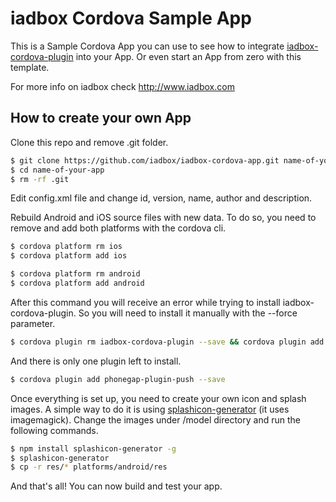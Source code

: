 # iadbox Cordova Sample App

This is a Sample Cordova App you can use to see how to integrate [iadbox-cordova-plugin](https://github.com/iadbox/iadbox-cordova-plugin) into your App. Or even start an App from zero with this template.

For more info on iadbox check http://www.iadbox.com

## How to create your own App

Clone this repo and remove .git folder.

```bash
$ git clone https://github.com/iadbox/iadbox-cordova-app.git name-of-your-app
$ cd name-of-your-app
$ rm -rf .git
```

Edit config.xml file and change id, version, name, author and description.

Rebuild Android and iOS source files with new data. To do so, you need to remove and add both platforms with the cordova cli.

```bash
$ cordova platform rm ios
$ cordova platform add ios

$ cordova platform rm android
$ cordova platform add android
```

After this command you will receive an error while trying to install iadbox-cordova-plugin. So you will need to install it manually with the --force parameter.

```bash
$ cordova plugin rm iadbox-cordova-plugin --save && cordova plugin add iadbox-cordova-plugin --save --force
```

And there is only one plugin left to install.

```bash
$ cordova plugin add phonegap-plugin-push --save
```

Once everything is set up, you need to create your own icon and splash images. A simple way to do it is using [splashicon-generator](https://github.com/eberlitz/splashicon-generator) (it uses imagemagick). Change the images under /model directory and run the following commands.

```bash
$ npm install splashicon-generator -g
$ splashicon-generator
$ cp -r res/* platforms/android/res
```

And that's all! You can now build and test your app.